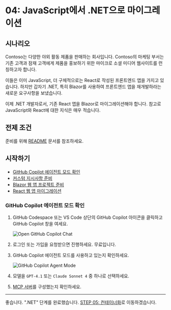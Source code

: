 # 04: JavaScript에서 .NET으로 마이그레이션

## 시나리오

Contoso는 다양한 야외 활동 제품을 판매하는 회사입니다. Contoso의 마케팅 부서는 기존 고객과 잠재 고객에게 제품을 홍보하기 위한 마이크로 소셜 미디어 웹사이트를 런칭하고자 합니다.

이들은 이미 JavaScript, 더 구체적으로는 React로 작성된 프론트엔드 앱을 가지고 있습니다. 하지만 갑자기 .NET, 특히 Blazor를 사용하여 프론트엔드 앱을 재개발하라는 새로운 요구사항을 보냈습니다.

이제 .NET 개발자로서, 기존 React 앱을 Blazor로 마이그레이션해야 합니다. 참고로 JavaScript와 React에 대한 지식은 매우 적습니다.

## 전제 조건

준비를 위해 [README](../README.md) 문서를 참조하세요.

## 시작하기

- [GitHub Copilot 에이전트 모드 확인](#github-copilot-에이전트-모드-확인)
- [커스텀 지시사항 준비](#커스텀-지시사항-준비)
- [Blazor 웹 앱 프로젝트 준비](#blazor-웹-앱-프로젝트-준비)
- [React 웹 앱 마이그레이션](#react-웹-앱-마이그레이션)

### GitHub Copilot 에이전트 모드 확인

1. GitHub Codespace 또는 VS Code 상단의 GitHub Copilot 아이콘을 클릭하고 GitHub Copilot 창을 여세요.

   ![Open GitHub Copilot Chat](./images/setup-02.png)

1. 로그인 또는 가입을 요청받으면 진행하세요. 무료입니다.
1. GitHub Copilot 에이전트 모드를 사용하고 있는지 확인하세요.

   ![GitHub Copilot Agent Mode](./images/setup-03.png)

1. 모델을 `GPT-4.1` 또는 `Claude Sonnet 4` 중 하나로 선택하세요.
1. [MCP 서버](./00-setup.md#mcp-서버-설정)를 구성했는지 확인하세요.

---

좋습니다. ".NET" 단계를 완료했습니다. [STEP 05: 컨테이너화](./05-containerization.md)로 이동하겠습니다.